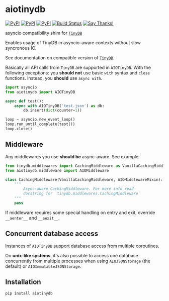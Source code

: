 # aiotinydb
[![PyPI](https://img.shields.io/pypi/v/aiotinydb.svg)](https://pypi.python.org/pypi/aiotinydb) [![PyPI](https://img.shields.io/pypi/pyversions/aiotinydb.svg)](https://pypi.python.org/pypi/aiotinydb) [![PyPI](https://img.shields.io/pypi/l/aiotinydb.svg)](https://pypi.python.org/pypi/aiotinydb) [![Build Status](https://travis-ci.org/ASMfreaK/aiotinydb.svg?branch=master)](https://travis-ci.org/ASMfreaK/aiotinydb) [![Say Thanks!](https://img.shields.io/badge/Say%20Thanks-!-1EAEDB.svg)](https://saythanks.io/to/ASMfreaK)

asyncio compatibility shim for [`TinyDB`](https://github.com/msiemens/tinydb)

Enables usage of TinyDB in asyncio-aware contexts without slow syncronous IO.


See documentation on compatible version of [`TinyDB`](https://tinydb.readthedocs.io/en/v4.7.0/).

Basically all API calls from `TinyDB` are supported in `AIOTinyDB`. With the following exceptions: you **should not** use basic `with` syntax and `close` functions. Instead, you **should** use `async with`.  

```python
import asyncio
from aiotinydb import AIOTinyDB

async def test():
    async with AIOTinyDB('test.json') as db:
        db.insert(dict(counter=1))

loop = asyncio.new_event_loop()
loop.run_until_complete(test())
loop.close()
```

## Middleware

Any middlewares you use **should be** async-aware. See example:

```python
from tinydb.middlewares import CachingMiddleware as VanillaCachingMiddleware
from aiotinydb.middleware import AIOMiddleware

class CachingMiddleware(VanillaCachingMiddleware, AIOMiddlewareMixin):
    """
        Async-aware CachingMiddleware. For more info read
        docstring for `tinydb.middlewares.CachingMiddleware`
    """
    pass
```

If middleware requires some special handling on entry and exit, override `__aenter__` and `__aexit__`.

## Concurrent database access

Instances of `AIOTinyDB` support database access from multiple coroutines.

On **unix-like systems**, it's also possible to access one database concurrently from multiple processes when using `AIOJSONStorage` (the default) or `AIOImmutableJSONStorage`.

## Installation

```
pip install aiotinydb
```
